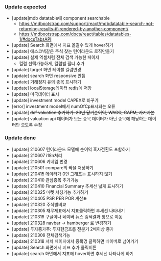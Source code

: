 ### Update expected
- [update]mdb datatable에 component searchable
   - https://mdbootstrap.com/support/react/mdbdatatable-search-not-returning-results-if-rendered-by-another-component/
   - https://mdbootstrap.com/docs/react/tables/datatables-1/#docsTabsAPI
- [update] Search 화면에서 지표 옮길수 있게 hover하기
- [update] 에스코넥같은 주식 찾는 턴어라운드 로직만들기
- [update] 실제 엑셀처럼 전체 검색 가능한 페이지
   - 컬럼 선택가능하게, 컬럼별 필터 추가
- [update] target 화면 테이블 컬럼변경
- [update] search 화면 responsive 안됨
- [update] 거래정지 유의 종목 표시하기
- [update] localStorage데이터 redis에 저장
- [update] 미국데이터 표시
- [update] investment model CAPEX로 바꾸기
- [error] investment model에서 numOfCp표시되는 오류
- [update] ~~dcf valuation 추가하기: 20년 당기순이익, WACC, CAPM, 자기자본~~
- [update] valuation api 데이터가 모든 종목 데이터가 아닌 종목에 해당하는 데이터만 오도록 수정

### Update done
- [update] 210607 턴어라운드 모델에 순이익 흑자전환도 포함하기
- [update] 210607 i18n처리
- [update] 210606 키네임 변경
- [update] 210501 compare의 짝을 저장하기
- [update] 210415 데이터가 0인 그래프는 표시하지 않기
- [update] 210410 관심종목 추가기능
- [update] 210410 Financial Summary 추세선 넓게 표시하기
- [update] 210325 마켓 서칭기능 추가하기
- [update] 210405 PSR PER POR 계산표
- [update] 210320 주식별비교
- [update] 210305 재무제표에서 지표클릭하면 추세선 나타내기
- [update] 210319 구글이나 네이버 뉴스 검색결과 창으로 이동
- [update] 210328 navbar -> hamberger 로 변경하기
- [update] 투자증가주: 투자현금흐름 전분기 2배이상 증가
- [update] 210309 전체검색기능
- [update] 210318 서치 페이지에서 종목명 클릭하면 네이버로 넘어가기
- [update] Search 화면에서 지표 추가 클릭버튼
- [update] search 화면에서 지표에 hover하면 추세선 나타나게 하기